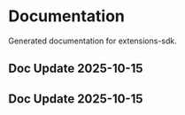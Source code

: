# Documentation

Generated documentation for extensions-sdk.

## Doc Update 2025-10-15

## Doc Update 2025-10-15
